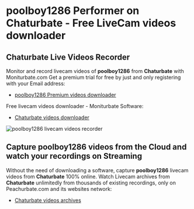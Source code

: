 # poolboy1286 Performer on Chaturbate - Free LiveCam videos downloader

## Chaturbate Live Videos Recorder

Monitor and record livecam videos of **poolboy1286** from **Chaturbate** with Moniturbate.com
Get a premium trial for free by just and only registering with your Email address:
* [poolboy1286 Premium videos downloader](https://moniturbate.com/request-demo-licence-key.html)

Free livecam videos downloader - Moniturbate Software:
* [Chaturbate videos downloader](https://moniturbate.com/moniturbate-download-software.html)

![poolboy1286 livecam videos recorder](https://peachurnet.com/templates/moniturbate-software.png)


## Capture poolboy1286 videos from the Cloud and watch your recordings on Streaming

Without the need of downloading a software, capture **poolboy1286** livecam videos from **Chaturbate** 100% online.
Watch Livecam archives from **Chaturbate** unlimitedly from thousands of existing recordings, only on Peachurbate.com and its websites network:
* [Chaturbate videos archives](https://peachurnet.com/)